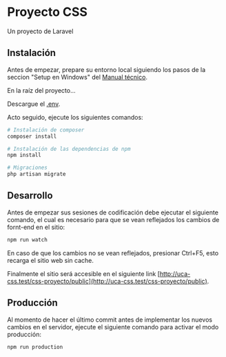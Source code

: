 # Proyecto CSS

Un proyecto de Laravel

## Instalación

Antes de empezar, prepare su entorno local siguiendo los pasos de la seccion "Setup en Windows" del [Manual técnico](https://drive.google.com/file/d/1IZVgoWFxZt6QJlOz0aYdzYGASiSFe7nF/view?usp=sharing).

En la raíz del proyecto...

Descargue el [.env](https://drive.google.com/file/d/1KDadONcbgew-xVdBYi7r-6hWYgwqy2Af/view?usp=sharing).

Acto seguido, ejecute los siguientes comandos:

```bash
# Instalación de composer
composer install

# Instalación de las dependencias de npm
npm install

# Migraciones
php artisan migrate
```

## Desarrollo

Antes de empezar sus sesiones de codificación debe ejecutar el siguiente comando, el cual es necesario para que se vean reflejados los cambios de fornt-end en el sitio:

```bash
npm run watch
```
En caso de que los cambios no se vean reflejados, presionar Ctrl+F5, esto recarga el sitio web sin cache.

Finalmente el sitio será accesible en el siguiente link [http://uca-css.test/css-proyecto/public](http://uca-css.test/css-proyecto/public).

## Producción

Al momento de hacer el último commit antes de implementar los nuevos cambios en el servidor, ejecute el siguiente comando para activar el modo producción:

```bash
npm run production
```
